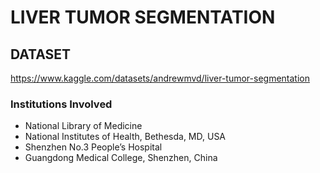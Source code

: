 # LIVER TUMOR SEGMENTATION

## DATASET
https://www.kaggle.com/datasets/andrewmvd/liver-tumor-segmentation

### Institutions Involved
- National Library of Medicine
- National Institutes of Health, Bethesda, MD, USA
- Shenzhen No.3 People’s Hospital
- Guangdong Medical College, Shenzhen, China
